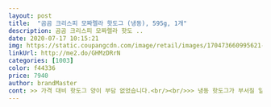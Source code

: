 ```yaml
---
layout: post 
title:  "곰곰 크리스피 모짜렐라 핫도그 (냉동), 595g, 1개" 
description: 곰곰 크리스피 모짜렐라 핫도 ..
date: 2020-07-17 10:15:21 
img: https://static.coupangcdn.com/image/retail/images/170473660995621-bd46fc6f-e514-45a8-abcf-a3c2cb647bc2.jpg 
linkUrl: http://me2.do/GHMzDRrN 
categories: [1003] 
color: f44336 
price: 7940 
author: brandMaster 
cont: >> 가격 대비 핫도그 양이 부담 없었습니다.<br/><br/>>> 냉동 핫도그가 부서질 일은 없겠지만, 눌려있지는 않겠구나 하는 믿음이 먹기 전부터 생기더군요.<br/><br/>>> 눈으로 보아도 바삭하고, 손으로 만졌을 때도 그대로 느껴지더군요.<br/><br/>>> 늘어나는 것이 보이고 느껴져서 ‘아 치즈가 있구나’를 알 정도입니다.<br/><br/>>> 먹기 불편한 정도는 아니지만, 개인적으로 제가 싫어하는 맛의 소시지가 들어있었습니다.<br/><br/>>> 이게 맛이 생각보다 좋아요.<br/> 스트레스 받았을 때 단짠바삭으로 풀기 딱입니다.<br/><br/>>> 입 천장은 긁지 않으면서 바삭바삭한 느낌은 정말 마음에 들었습니다.<br/><br/>>> 전자레인지에 돌린 핫도그를 키친타월 위에 약 2분 놓아두니 다시 적당히 바삭해지는데, 저는 기다리기 너무 귀찮았네요.<br/><br/>>> 제가 식성이 좋아서 그런진 모르겠지만, 1개는 간에 기별도 안 갔습니다.<br/><br/>>> 제가 치즈를 좋아해서 항상 치즈 핫도그를 사 먹는데, 이 제품은 치즈의 풍미가 아쉽습니다.<br/><br/>>> 한 입 먹으면 모짜렐라 치즈가 쑥 빠지고, 두 번째 입에서 소시지가 보입니다.<br/> ( 첨부 영상 참고 )<br/><br/> - 겉 포장 안에 핫도그가 개별 포장되어 있습니다.<br/><br/><br/> - 공기가 적당히 빵빵하게 들어 있는 포장 패키지가 깔끔합니다.<br/><br/><br/> - 과대 포장이라는 느낌은 없습니다.<br/><br/><br/> - 데우기 전, 개별 포장을 벗기니, 마치 바로 먹어도 될 것 같은 자태의 핫도그를 만날 수 있었습니다.<br/><br/> 
---
```

 
